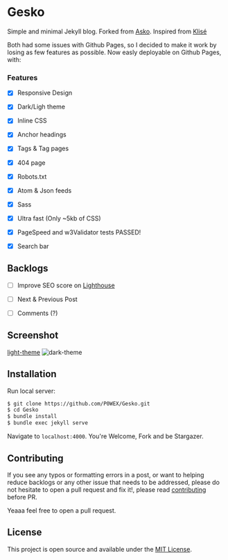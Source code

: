 # Gesko

Simple and minimal Jekyll blog. 
Forked from [Asko](https://github.com/manuelmazzuola/asko).
Inspired from [Klisé](https://github.com/piharpi/jekyll-klise)

Both had some issues with Github Pages, so I decided to make it work by losing as few features as possible.
Now easly deployable on Github Pages, with:

### Features

- [x] Responsive Design
- [x] Dark/Ligh theme
- [x] Inline CSS
- [x] Anchor headings
- [x] Tags & Tag pages
- [x] 404 page
- [x] Robots.txt
- [x] Atom & Json feeds
- [x] Sass
- [x] Ultra fast (Only ~5kb of CSS)
- [x] PageSpeed and w3Validator tests PASSED!
- [x] Search bar


## Backlogs

- [ ] Improve SEO score on [Lighthouse](lighthouse_test.png) 
- [ ] Next & Previous Post
- [ ] Comments (?)


## Screenshot

 [light-theme](https://www.github.com/p0wex/Gesko/light-theme.png)
![dark-theme](https://www.github.com/p0wex/Gesko/dark-theme.png)

## Installation

Run local server:

```bash
$ git clone https://github.com/P0WEX/Gesko.git
$ cd Gesko
$ bundle install
$ bundle exec jekyll serve
```

Navigate to `localhost:4000`. You're Welcome, Fork and be Stargazer.


## Contributing

If you see any typos or formatting errors in a post, or want to helping reduce backlogs or any other issue that needs to be addressed, please do not hesitate to open a pull request and fix it!, please read [contributing](./CONTRIBUTING.md) before PR.

Yeaaa feel free to open a pull request.

## License

This project is open source and available under the [MIT License](LICENSE.md).
